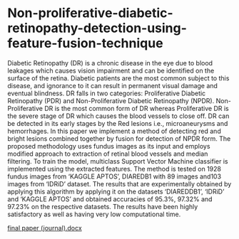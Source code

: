 # Non-proliferative-diabetic-retinopathy-detection-using-feature-fusion-technique

Diabetic Retinopathy (DR) is a chronic disease in the eye due to blood leakages which causes vision impairment and can be identified on the surface of the retina. Diabetic patients are the most common subject to this disease, and ignorance to it can result in permanent visual damage and eventual blindness. DR falls in two categories: Proliferative Diabetic Retinopathy (PDR) and Non-Proliferative Diabetic Retinopathy (NPDR). Non-Proliferative DR is the most common form of DR whereas Proliferative DR is the severe stage of DR which causes the blood vessels to close off. DR can be detected in its early stages by the Red lesions i.e., microaneurysms and hemorrhages. In this paper we implement a method of detecting red and bright lesions combined together by fusion for detection of NPDR form. The proposed methodology uses fundus images as its input and employs modified approach to extraction of retinal blood vessels and median filtering. To train the model, multiclass Support Vector Machine classifier is implemented using the extracted features. The method is tested on 1928 fundus images from ‘KAGGLE APTOS’, DIAREDB1 with 89 images and103 images from ‘IDRiD’ dataset. The results that are experimentally obtained by applying this algorithm by applying it on the datasets ‘DIAREDDB1’, ‘IDRiD’ and ‘KAGGLE APTOS’ and obtained accuracies of 95.3%, 97.32% and 97.23% on the respective datasets. The results have been highly satisfactory as well as having very low computational time.

[final paper (journal).docx](https://github.com/JayPatyal/Non-proliferative-diabetic-retinopathy-detection-using-feature-fusion-technique/files/7494953/final.paper.journal.docx)
